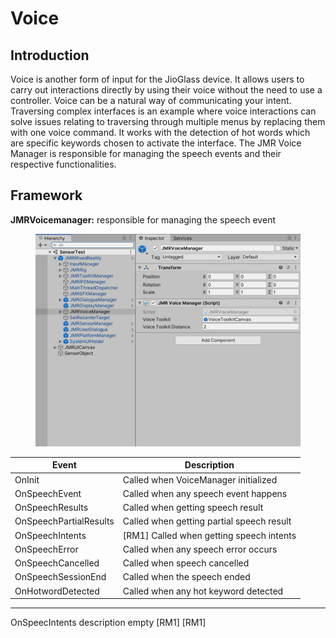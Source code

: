 # Voice

## Introduction

Voice is another form of input for the JioGlass device. It allows users to carry out interactions directly by using their voice without the need to use a controller. Voice can be a natural way of communicating your intent. Traversing complex interfaces is an example where voice interactions can solve issues relating to traversing through multiple menus by replacing them with one voice command. It works with the detection of hot words which are specific keywords chosen to activate the interface. The JMR Voice Manager is responsible for managing the speech events and their respective functionalities.

## Framework

**JMRVoicemanager:** responsible for managing the speech event

<figure><img src="../../.gitbook/assets/image (103).png" alt=""><figcaption></figcaption></figure>

| Event                  | Description                               |
| ---------------------- | ----------------------------------------- |
| OnInit                 | Called when VoiceManager initialized      |
| OnSpeechEvent          | Called when any speech event happens      |
| OnSpeechResults        | Called when getting speech result         |
| OnSpeechPartialResults | Called when getting partial speech result |
| OnSpeechIntents        | \[RM1] Called when getting speech intents |
| OnSpeechError          | Called when any speech error occurs       |
| OnSpeechCancelled      | Called when speech cancelled              |
| OnSpeechSessionEnd     | Called when the speech ended              |
| OnHotwordDetected      | Called when any hot keyword detected      |

***

OnSpeecIntents description empty \[RM1] \[RM1]
